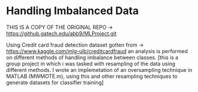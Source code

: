 # Handling Imbalanced Data

THIS IS A COPY OF THE ORIGINAL REPO -> https://github.gatech.edu/abb9/MLProject.git

Using Credit card fraud detection dataset gotten from -> https://www.kaggle.com/mlg-ulb/creditcardfraud
an analysis is performed on different methods of handling imbalance between classes.
[this is a group project in which i was tasked with resampling of the data using different methods. I wrote an implemetation of an oversampling technique in MATLAB (MWMOTE.m), using this and other resampling techniques to generate datasets for classifier training]
